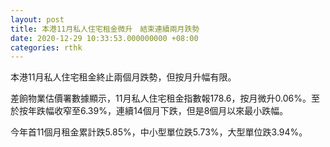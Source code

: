 ```yaml
---
layout: post
title: 本港11月私人住宅租金微升　結束連續兩月跌勢
date: 2020-12-29 10:33:53.000000000 +08:00
categories: rthk
---
```


本港11月私人住宅租金終止兩個月跌勢，但按月升幅有限。

差餉物業估價署數據顯示，11月私人住宅租金指數報178.6，按月微升0.06%。至於按年跌幅收窄至6.39%，連續14個月下跌，但是8個月以來最小跌幅。

今年首11個月租金累計跌5.85%，中小型單位跌5.73%，大型單位跌3.94%。
